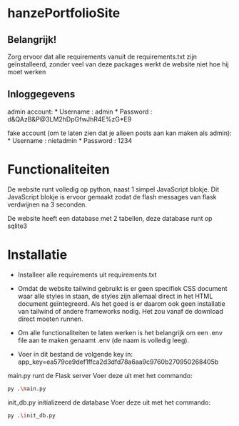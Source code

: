 # hanzePortfolioSite
 
## Belangrijk!
Zorg ervoor dat alle requirements vanuit de requirements.txt zijn geïnstalleerd, zonder veel van deze packages werkt de website niet hoe hij moet werken

## Inloggegevens
admin account:
    * Username : admin
    * Password : d&QAzB&P@3LM2hDpGfwJhR4E%zG*E9

fake account (om te laten zien dat je alleen posts aan kan maken als admin):
    * Username : nietadmin
    * Password : 1234

# Functionaliteiten

De website runt volledig op python, naast 1 simpel JavaScript blokje. Dit JavaScript blokje is ervoor gemaakt zodat de flash messages van flask verdwijnen na 3 seconden.

De website heeft een database met 2 tabellen, deze database runt op sqlite3

# Installatie

* Installeer alle requirements uit requirements.txt

* Omdat de website tailwind gebruikt is er geen specifiek CSS document waar alle styles in staan, de styles zijn allemaal direct in het HTML document geïntegreerd. Als het goed is er daarom ook geen installatie van tailwind of andere frameworks nodig. Het zou vanaf de download direct moeten runnen.

* Om alle functionaliteiten te laten werken is het belangrijk om een .env file aan te maken genaamt .env (de naam is volledig leeg). 

* Voer in dit bestand de volgende key in: app_key=ea579ce9def1ffca2d3dfd78a6aa9c9760b270950268405b

main.py runt de Flask server
Voer deze uit met het commando:
```bash
py .\main.py
```
init_db.py initializeerd de database
Voer deze uit met het commando:
```bash
py .\init_db.py
```

